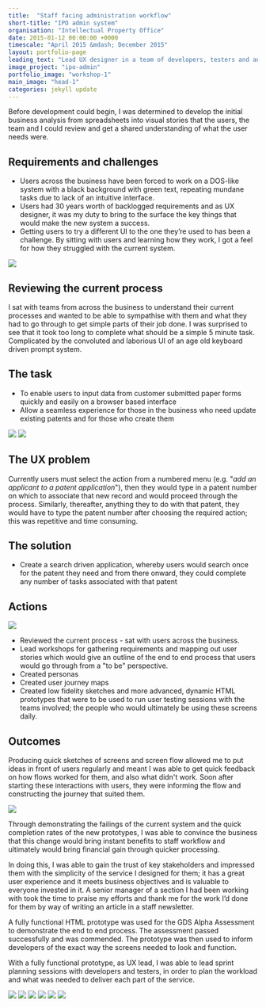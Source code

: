 ```yaml
---
title:  "Staff facing administration workflow"
short-title: "IPO admin system"
organisation: "Intellectual Property Office"
date: 2015-01-12 00:00:00 +0000
timescale: "April 2015 &mdash; December 2015"
layout: portfolio-page
leading_text: "Lead UX designer in a team of developers, testers and analysts, tasked with creating a strategy, framework and design for a newly designed system that will replace a thirty year old mainframe system."
image_project: "ipo-admin"
portfolio_image: "workshop-1"
main_image: "head-1"
categories: jekyll update
---
```


Before development could begin, I was determined to develop the initial business analysis from spreadsheets into visual stories that the users, the team and I could review and get a shared understanding of what the user needs were.

Requirements and challenges
---------------------------
* Users across the business have been forced to work on a DOS-like system with a black background with green text, repeating mundane tasks due to lack of an intuitive interface.
* Users had 30 years worth of backlogged requirements and as UX designer, it was my duty to bring to the surface the key things that would make the new system a success.
* Getting users to try a different UI to the one they’re used to has been a challenge. By sitting with users and learning how they work, I got a feel for how they struggled with the current system.

<img class="right" src="/images/{{ page.image_project }}/workshop-1.jpg" />

Reviewing the current process
-----------------------------
I sat with teams from across the business to understand their current processes and wanted to be able to sympathise with them and what they had to go through to get simple parts of their job done. I was surprised to see that it took too long to complete what should be a simple 5 minute task. Complicated by the convoluted and laborious UI of an age old keyboard driven prompt system.

The task
--------
* To enable users to input data from customer submitted paper forms quickly and easily on a browser based interface
* Allow a seamless experience for those in the business who need update existing patents and for those who create them

<img src="/images/{{ page.image_project }}/workflow-diagram.jpg" />

<img class="right" src="/images/{{ page.image_project }}/persona-nathan.jpg" />

The UX problem
--------------
Currently users must select the action from a numbered menu (e.g. "*add an applicant to a patent application*"), then they would type in a patent number on which to associate that new record and would proceed through the process. Similarly, thereafter, anything they to do with that patent, they would have to type the patent number after choosing the required action; this was repetitive and time consuming.

The solution
------------
* Create a search driven application, whereby users would search once for the patent they need and from there onward, they could complete any number of tasks associated with that patent



Actions
-------

<img class="right" src="/images/{{ page.image_project }}/sketch-4.jpg" />

* Reviewed the current process - sat with users across the business.
* Lead workshops for gathering requirements and mapping out user stories which would give an outline of the end to end process that users would go through from a "to be" perspective.
* Created personas
* Created user journey maps
* Created low fidelity sketches and more advanced, dynamic HTML prototypes that were to be used to run user testing sessions with the teams involved; the people who would ultimately be using these screens daily.

Outcomes
--------

Producing quick sketches of screens and screen flow allowed me to put ideas in front of users regularly and meant I was able to get quick feedback on how flows worked for them, and also what didn't work. Soon after starting these interactions with users, they were informing the flow and constructing the journey that suited them.

<img class="right" src="/images/{{ page.image_project }}/application-create-1.jpg" />

Through demonstrating the failings of the current system and the quick completion rates of the new prototypes, I was able to convince the business that this change would bring instant benefits to staff workflow and ultimately would bring financial gain through quicker processing.

In doing this, I was able to gain the trust of key stakeholders and impressed them with the simplicity of the service I designed for them; it has a great user experience and it meets business objectives and is valuable to everyone invested in it. A senior manager of a section I had been working with took the time to praise my efforts and thank me for the work I’d done for them by way of writing an article in a staff newsletter.

A fully functional HTML prototype was used for the GDS Alpha Assessment to demonstrate the end to end process. The assessment passed successfully and was commended. The prototype was then used to inform developers of the exact way the screens needed to look and function.

With a fully functional prototype, as UX lead, I was able to lead sprint planning sessions with developers and testers, in order to plan the workload and what was needed to deliver each part of the service.

<img src="/images/{{ page.image_project }}/ida-journey.jpg" />

<img src="/images/{{ page.image_project }}/persona-rachel.jpg" />

<img src="/images/{{ page.image_project }}/sketch-1.jpg" />

<img src="/images/{{ page.image_project }}/application-create.jpg" />

<img src="/images/{{ page.image_project }}/patent-history.jpg" />

<img src="/images/{{ page.image_project }}/patent-roles.jpg" />
